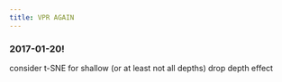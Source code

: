 ```yaml
---
title: VPR AGAIN
---
```


### 2017-01-20!


consider t-SNE for shallow (or at least not all depths) drop depth effect




